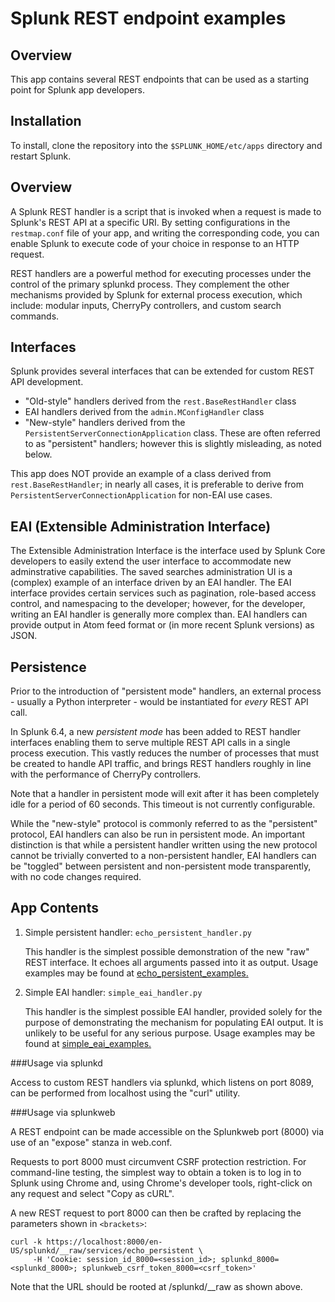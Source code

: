 # Splunk REST endpoint examples

## Overview
This app contains several REST endpoints that can be used as a starting point for Splunk app developers.

## Installation

To install, clone the repository into the `$SPLUNK_HOME/etc/apps` directory and restart Splunk.

## Overview

A Splunk REST handler is a script that is invoked when a request is made to Splunk's REST API at a specific URI. 
By setting configurations in the `restmap.conf` file of your app, and writing the corresponding code, you can 
enable Splunk to execute code of your choice in response to an HTTP request.

REST handlers are a powerful method for executing processes under the control of the primary splunkd process. They 
complement the other mechanisms provided by Splunk for external process execution, which include: modular inputs, 
CherryPy controllers, and custom search commands.

## Interfaces

Splunk provides several interfaces that can be extended for custom REST API development.

- "Old-style" handlers derived from the `rest.BaseRestHandler` class
- EAI handlers derived from the `admin.MConfigHandler` class
- "New-style" handlers derived from the `PersistentServerConnectionApplication` class. These are often referred to as 
  "persistent" handlers; however this is slightly misleading, as noted below.

This app does NOT provide an example of a class derived from `rest.BaseRestHandler`; in nearly all cases, it is 
preferable to derive from `PersistentServerConnectionApplication` for non-EAI use cases.

## EAI (Extensible Administration Interface)
The Extensible Administration Interface is the interface used by Splunk Core developers to easily extend the user 
interface to accommodate new adminstrative capabilities. The saved searches administration UI is a (complex) example of 
an interface driven by an EAI handler. The EAI interface provides certain services such as pagination, role-based access 
control, and namespacing to the developer; however, for the developer, writing an EAI handler is generally more complex 
than. EAI handlers can provide output in Atom feed format or (in more recent Splunk versions) as JSON.

## Persistence

Prior to the introduction of "persistent mode" handlers, an external process - usually a Python interpreter - would be 
instantiated for *every* REST API call.

In Splunk 6.4, a new *persistent mode* has been added to REST handler interfaces enabling them to serve multiple REST 
API calls in a single process execution. This vastly reduces the number of processes that must be created to handle 
API traffic, and brings REST handlers roughly in line with the performance of CherryPy controllers.

Note that a handler in persistent mode will exit after it has been completely idle for a period of 60 seconds. This 
timeout is not currently configurable.

While the "new-style" protocol is commonly referred to as the "persistent" protocol, EAI handlers can also be run in 
persistent mode. An important distinction is that while a persistent handler written using the new protocol cannot be 
trivially converted to a non-persistent handler, EAI handlers can be "toggled" between persistent and non-persistent 
mode transparently, with no code changes required.


## App Contents
1. Simple persistent handler: `echo_persistent_handler.py`

	This handler is the simplest possible demonstration of the new "raw" REST interface. It echoes all arguments passed
	into it as output. Usage examples may be found at [echo_persistent_examples.](doc/echo_persistent_examples.md)

2. Simple EAI handler: `simple_eai_handler.py`

	This handler is the simplest possible EAI handler, provided solely for the purpose of demonstrating the mechanism 
	for populating EAI output. It is unlikely to be useful for any serious purpose. Usage examples may be found at 
	[simple_eai_examples.](doc/simple_eai_examples.md)
	
###Usage via splunkd

Access to custom REST handlers via splunkd, which listens on port 8089, can be performed from localhost using the "curl"
utility.

###Usage via splunkweb

A REST endpoint can be made accessible on the Splunkweb port (8000) via use of an "expose" stanza in web.conf.

Requests to port 8000 must circumvent CSRF protection restriction. For command-line testing, the simplest way to obtain
a token is to log in to Splunk using Chrome and, using Chrome's developer tools, right-click on any request and select 
"Copy as cURL".

A new REST request to port 8000 can then be crafted by replacing the parameters shown in `<brackets>`:

```
curl -k https://localhost:8000/en-US/splunkd/__raw/services/echo_persistent \
     -H 'Cookie: session_id_8000=<session_id>; splunkd_8000=<splunkd_8000>; splunkweb_csrf_token_8000=<csrf_token>'
```

Note that the URL should be rooted at /splunkd/__raw as shown above.
